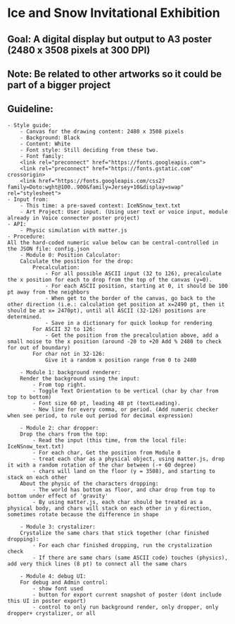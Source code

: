 # Ice and Snow Invitational Exhibition

## Goal: A digital display but output to A3 poster (2480 x 3508 pixels at 300 DPI) 

## Note: Be related to other artworks so it could be part of a bigger project 

## Guideline: 
    - Style guide:
        - Canvas for the drawing content: 2480 x 3508 pixels
        - Background: Black 
        - Content: White
        - Font style: Still deciding from these two. 
        - Font family: 
        <link rel="preconnect" href="https://fonts.googleapis.com">
        <link rel="preconnect" href="https://fonts.gstatic.com" crossorigin>
        <link href="https://fonts.googleapis.com/css2?family=Doto:wght@100..900&family=Jersey+10&display=swap" rel="stylesheet">
    - Input from:
        - This time: a pre-saved context: IceNSnow_text.txt
        - Art Project: User input. (Using user text or voice input, module already in Voice connecter poster project)
    - API: 
        - Physic simulation with matter.js
    - Procedure:
    All the hard-coded numeric value below can be central-controlled in the JSON file: config.json
        - Module 0: Position Calculator:
        Calculate the position for the drop:
            Precalculation:
                - For all possible ASCII input (32 to 126), precalculate the x position for each to drop from the top of the canvas (y=0). 
                - For each ASCII position, starting at 0, it should be 100 pt away from the neighbors
                - When get to the border of the canvas, go back to the other direction (i.e.: calculation get position at x=2490 pt, then it should be at x= 2470pt), until all ASCII (32-126) positions are determined. 
                - Save in a dictionary for quick lookup for rendering
            For ASCII 32 to 126:
                - Get the position from the precalculation above, add a small noise to the x position (around -20 to +20 Add % 2480 to check for out of boundary)
            For char not in 32-126:
                Give it a random x position range from 0 to 2480

        - Module 1: background renderer:
        Render the background using the input:
            - From top right.
            - Toggle Text Orientation to be vertical (char by char from top to bottom)
            - Font size 60 pt, leading 48 pt (textLeading).
            - New line for every comma, or period. (Add numeric checker when see period, to rule out period for decimal expression)

        - Module 2: char dropper:
        Drop the chars from the top:
            - Read the input (this time, from the local file: IceNSnow_text.txt)
            - For each char, Get the position from Module 0
            - treat each char as a physical object, using matter.js, drop it with a random rotation of the char between (-+ 60 degree)
            - chars will land on the floor (y = 3508), and starting to stack on each other
        About the physic of the characters dropping:
            - The world has bottom as floor, and char drop from top to bottom under effect of 'gravity'
            - By using matter.js, each char should be treated as a physical body, and chars will stack on each other in y direction, sometimes rotate because the difference in shape
            
        - Module 3: crystalizer:
        Crystalize the same chars that stick together (char finished dropping):
            - For each char finished dropping, run the crystalization check
            - If there are same chars (same ASCII code) touches (physics), add very thick lines (8 pt) to connect all the same chars
        
        - Module 4: debug UI:
        For debug and Admin control:
            - show font used
            - button for export current snapshot of poster (dont include this UI in poster export)
            - control to only run background render, only dropper, only dropper+ crystalizer, or all